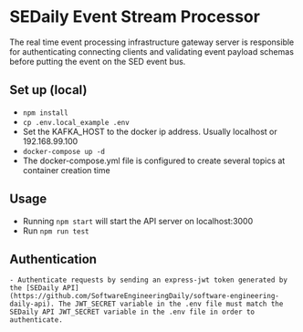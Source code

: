 
# SEDaily Event Stream Processor

The real time event processing infrastructure gateway server is responsible for authenticating connecting clients and validating event  payload schemas before putting the event on the SED event bus.

## Set up (local)
  - `npm install`
  - `cp .env.local_example .env`
  - Set the KAFKA_HOST to the docker ip address. Usually localhost or 192.168.99.100
  - `docker-compose up -d`
  - The docker-compose.yml file is configured to create several topics at container creation time

## Usage
  - Running `npm start` will start the API server on localhost:3000
  - Run `npm run test`
    
## Authentication
	- Authenticate requests by sending an express-jwt token generated by the [SEDaily API](https://github.com/SoftwareEngineeringDaily/software-engineering-daily-api). The JWT_SECRET variable in the .env file must match the SEDaily API JWT_SECRET variable in the .env file in order to authenticate.
